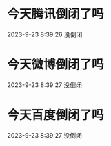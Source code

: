 # 今天腾讯倒闭了吗

2023-9-23 8:39:26 没倒闭

# 今天微博倒闭了吗

2023-9-23 8:39:27 没倒闭

# 今天百度倒闭了吗

2023-9-23 8:39:27 没倒闭

